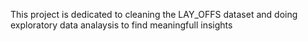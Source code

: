 This project is dedicated to cleaning the LAY_OFFS dataset and doing exploratory data analaysis to find meaningfull insights 
